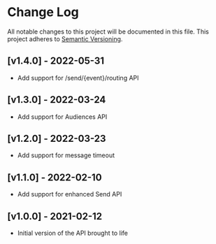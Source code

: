 # Change Log

All notable changes to this project will be documented in this file.
This project adheres to [Semantic Versioning](http://semver.org/).

## [v1.4.0] - 2022-05-31
- Add support for /send/{event}/routing API

## [v1.3.0] - 2022-03-24
- Add support for Audiences API

## [v1.2.0] - 2022-03-23
- Add support for message timeout

## [v1.1.0] - 2022-02-10
- Add support for enhanced Send API

## [v1.0.0] - 2021-02-12
- Initial version of the API brought to life